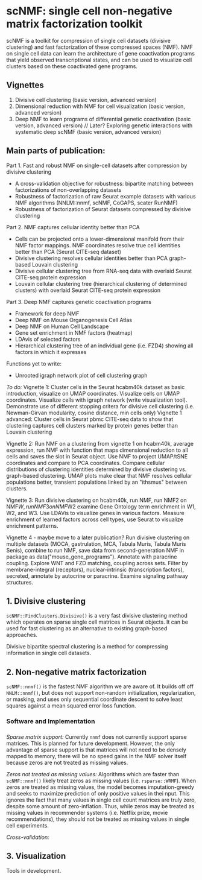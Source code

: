 # scNMF: single cell non-negative matrix factorization toolkit

scNMF is a toolkit for compression of single cell datasets (divisive clustering) and fast factorization of these compressed spaces (NMF). NMF on single cell data can learn the architecture of gene coactivation programs that yield observed transcriptional states, and can be used to visualize cell clusters based on these coactivated gene programs.

## Vignettes
1. Divisive cell clustering (basic version, advanced version)
2. Dimensional reduction with NMF for cell visualization (basic version, advanced version)
3. Deep NMF to learn programs of differential genetic coactivation (basic version, advanced version)
// Later? Exploring genetic interactions with systematic deep scNMF (basic version, advanced version)

## Main parts of publication:
Part 1. Fast and robust NMF on single-cell datasets after compression by divisive clustering
 - A cross-validation objective for robustness: bipartite matching between factorizations of non-overlapping datasets
 - Robustness of factorization of raw Seurat example datasets with various NMF algorithms (NNLM::nnmf, scNMF, CoGAPS, scater RunNMF)
 - Robustness of factorization of Seurat datasets compressed by divisive clustering
 
Part 2. NMF captures cellular identity better than PCA
 - Cells can be projected onto a lower-dimensional manifold from their NMF factor mappings. NMF coordinates resolve true cell identities better than PCA (Seurat CITE-seq dataset)
 - Divisive clustering resolves cellular identities better than PCA graph-based Louvain clustering
 - Divisive cellular clustering tree from RNA-seq data with overlaid Seurat CITE-seq protein expression
 - Louvain cellular clustering tree (hierarchical clustering of determined clusters) with overlaid Seurat CITE-seq protein expression

Part 3. Deep NMF captures genetic coactivation programs
 - Framework for deep NMF
 - Deep NMF on Mouse Organogenesis Cell Atlas
 - Deep NMF on Human Cell Landscape
 - Gene set enrichment in NMF factors (heatmap)
 - LDAvis of selected factors
 - Hierarchical clustering tree of an individual gene (i.e. FZD4) showing all factors in which it expresses

Functions yet to write:
 - Unrooted igraph network plot of cell clustering graph














 *To do:*
 Vignette 1: Cluster cells in the Seurat hcabm40k dataset as basic introduction, visualize on UMAP coordinates. Visualize cells on UMAP coordinates. Visualize cells with igraph network (write visualization tool). Demonstrate use of different stopping critera for divisive cell clustering (i.e. Newman-Girvan modularity, cosine distance, min cells only)
 Vignette 1 advanced: Cluster cells in Seurat pbmc CITE-seq data to show that clustering captures cell clusters marked by protein genes better than Louvain clustering
 
Vignette 2: Run NMF on a clustering from vignette 1 on hcabm40k, average expression, run NMF with function that maps dimensional reduction to all cells and saves the slot in Seurat object. Use NMF to project UMAP/tSNE coordinates and compare to PCA coordinates. Compare cellular distributions of clustering identities determined by divisive clustering vs. graph-based clustering. UMAP plots make clear that NMF resolves cellular populations better, transient populations linked by an "ithsmus" between clusters.

Vignette 3: Run divisive clustering on hcabm40k, run NMF, run NMF2 on NMF$W, run NMF3 on NMF$W2 examine Gene Ontology term enrichment in W1, W2, and W3. Use LDAVis to visualize genes in various factors. Measure enrichment of learned factors across cell types, use Seurat to visualize enrichment patterns.

Vignette 4 - maybe move to a later publication? Run divisive clustering on multiple datasets (MOCA, gastrulation, MCA, Tabula Muris, Tabula Muris Senis), combine to run NMF, save data from second-generation NMF in package as data("mouse_gene_programs"). Annotate with paracrine coupling. Explore WNT and FZD matching, coupling across sets. Filter by membrane-integral (receptors), nuclear-intrinsic (transcription factors), secreted, annotate by autocrine or paracrine. Examine signaling pathway structures.

## 1. Divisive clustering
`scNMF::FindClusters.Divisive()` is a very fast divisive clustering method which operates on sparse single cell matrices in Seurat objects. It can be used for fast clustering as an alternative to existing graph-based approaches.

Divisive bipartite spectral clustering is a method for compressing information in single cell datasets.

## 2. Non-negative matrix factorization
`scNMF::nnmf()` is the fastest NMF algorithm we are aware of. It builds off off `NNLM::nnmf()`, but does not support non-random initialization, regularization, or masking, and uses only sequential coordinate descent to solve least squares against a mean squared error loss function.

### Software and Implementation

###
*Sparse matrix support:* Currently `nnmf` does not currently support sparse matrices. This is planned for future development. However, the only advantage of sparse support is that matrices will not need to be densely mapped to memory, there will be no speed gains in the NMF solver itself because zeros are not treated as missing values.

*Zeros not treated as missing values:* Algorithms which are faster than `scNMF::nnmf()` likely treat zeros as missing values (i.e. `rsparse::WRMF`). When zeros are treated as missing values, the model becomes imputation-greedy and seeks to maximize prediction of only positive values in thei nput. This ignores the fact that many values in single cell count matrices are truly zero, despite some amount of zero-inflation. Thus, while zeros may be treated as missing values in recommender systems (i.e. Netflix prize, movie recommendations), they should not be treated as missing values in single cell experiments.

*Cross-validation:* 

## 3. Visualization
Tools in development.
